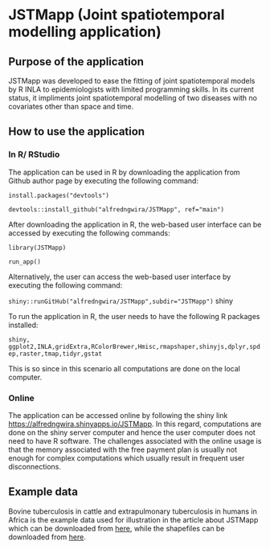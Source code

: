 # JSTMapp (Joint spatiotemporal modelling application)
## Purpose of the application
JSTMapp was developed to ease the fitting of joint spatiotemporal models by R INLA to epidemiologists with limited programming skills. In its current status, it impliments joint spatiotemporal modelling of two diseases with no covariates other than space and time.
## How to use the application
### In R/ RStudio 
The application can be used in R by downloading the application from Github author page by executing the following command:

```install.packages("devtools")```

```devtools::install_github("alfredngwira/JSTMapp", ref="main")```

After downloading the application in R, the web-based user interface can be accessed by executing the following commands:

```library(JSTMapp)```

```run_app()```

Alternatively, the user can access the web-based user interface by executing the following command:

```shiny::runGitHub("alfredngwira/JSTMapp",subdir="JSTMapp")```  shiny

To run the application in R, the user needs to have the following R packages installed:

```shiny, ggplot2,INLA,gridExtra,RColorBrewer,Hmisc,rmapshaper,shinyjs,dplyr,spdep,raster,tmap,tidyr,gstat```

This is so since in this scenario all computations are done on the local computer.
### Online
The application can be accessed online by following the shiny link https://alfredngwira.shinyapps.io/JSTMapp. In this regard, computations are done on the shiny server computer and hence the user computer does not need to have R software. The challenges associated with the online usage is that the memory associated with the free payment plan is usually not enough for complex computations which usually result in frequent user disconnections. 

## Example data
Bovine tuberculosis in cattle and extrapulmonary tuberculosis in humans in Africa is the example data used for illustration in the  article about JSTMapp which can be downloaded from [here](https://github.com/alfredngwira/JSTMapp/blob/main/inst/JSTMapp/jointafrica.csv), while the shapefiles can be downloaded from [here](https://github.com/alfredngwira/JSTMapp/blob/main/inst/JSTMapp/Africa_Boundaries.zip).
